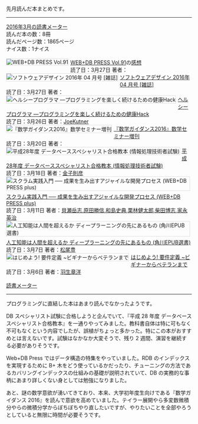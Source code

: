 <!-- 2016 年 3 月に読んだ本 -->

先月読んだ本まとめです。

<hr>

<a href="http://bookmeter.com/u/104835/matome?invite_id=104835">2016年3月の読書メーター</a><br />読んだ本の数：8冊<br />読んだページ数：1865ページ<br />ナイス数：1ナイス<br /><br /><a href="http://bookmeter.com/b/4774178993"><img src="http://ecx.images-amazon.com/images/I/61vTBt1jHRL._SX100_.jpg" alt="WEB+DB PRESS Vol.91" align="left" style="margin:0 5px 5px 0;border:1px solid #dcdcdc;"></a><a href="http://bookmeter.com/b/4774178993" title="WEB+DB PRESS Vol.91">WEB+DB PRESS Vol.91</a>の<a href="http://bookmeter.com/cmt/55166668" title="WEB+DB PRESS Vol.91のkymmt90さんの感想">感想</a><br />読了日：3月27日 著者：<a href="http://bookmeter.com/s?q="></a><br clear="left"><a href="http://bookmeter.com/b/B01AO0ZQLI"><img src="http://ecx.images-amazon.com/images/I/5147XngZ8wL._SX100_.jpg" alt="ソフトウェアデザイン 2016年 04 月号 [雑誌]" align="left" style="margin:0 5px 5px 0;border:1px solid #dcdcdc;"></a><a href="http://bookmeter.com/b/B01AO0ZQLI" title="ソフトウェアデザイン 2016年 04 月号 [雑誌]">ソフトウェアデザイン 2016年 04 月号 [雑誌]</a><br />読了日：3月27日 著者：<a href="http://bookmeter.com/s?q="></a><br clear="left"><a href="http://bookmeter.com/b/4873117283"><img src="http://ecx.images-amazon.com/images/I/41-cjB3hLPL._SX100_.jpg" alt="ヘルシープログラマ ―プログラミングを楽しく続けるための健康Hack" align="left" style="margin:0 5px 5px 0;border:1px solid #dcdcdc;"></a><a href="http://bookmeter.com/b/4873117283" title="ヘルシープログラマ ―プログラミングを楽しく続けるための健康Hack">ヘルシープログラマ ―プログラミングを楽しく続けるための健康Hack</a><br />読了日：3月26日 著者：<a href="http://bookmeter.com/s?q=Joe%20Kutner">JoeKutner</a><br clear="left"><a href="http://bookmeter.com/b/B01BYL60ES"><img src="http://ecx.images-amazon.com/images/I/61XwCtiEDKL._SX100_.jpg" alt="『数学ガイダンス2016』数学セミナー増刊" align="left" style="margin:0 5px 5px 0;border:1px solid #dcdcdc;"></a><a href="http://bookmeter.com/b/B01BYL60ES" title="『数学ガイダンス2016』数学セミナー増刊">『数学ガイダンス2016』数学セミナー増刊</a><br />読了日：3月20日 著者：<a href="http://bookmeter.com/s?q="></a><br clear="left"><a href="http://bookmeter.com/b/4774177083"><img src="http://ecx.images-amazon.com/images/I/51XIA5IF5VL._SX100_.jpg" alt="平成28年度 データベーススペシャリスト合格教本 (情報処理技術者試験)" align="left" style="margin:0 5px 5px 0;border:1px solid #dcdcdc;"></a><a href="http://bookmeter.com/b/4774177083" title="平成28年度 データベーススペシャリスト合格教本 (情報処理技術者試験)">平成28年度 データベーススペシャリスト合格教本 (情報処理技術者試験)</a><br />読了日：3月18日 著者：<a href="http://bookmeter.com/s?q=%E9%87%91%E5%AD%90%20%E5%89%87%E5%BD%A6">金子則彦</a><br clear="left"><a href="http://bookmeter.com/b/4774172367"><img src="http://ecx.images-amazon.com/images/I/51ABflXRwZL._SX100_.jpg" alt="スクラム実践入門 ── 成果を生み出すアジャイルな開発プロセス (WEB+DB PRESS plus)" align="left" style="margin:0 5px 5px 0;border:1px solid #dcdcdc;"></a><a href="http://bookmeter.com/b/4774172367" title="スクラム実践入門 ── 成果を生み出すアジャイルな開発プロセス (WEB+DB PRESS plus)">スクラム実践入門 ── 成果を生み出すアジャイルな開発プロセス (WEB+DB PRESS plus)</a><br />読了日：3月11日 著者：<a href="http://bookmeter.com/s?q=%E8%B2%9D%E7%80%AC%20%E5%B2%B3%E5%BF%97%2C%E5%8E%9F%E7%94%B0%20%E5%8B%9D%E4%BF%A1%2C%E5%92%8C%E5%B3%B6%20%E5%8F%B2%E5%85%B8%2C%E6%A0%97%E6%9E%97%20%E5%81%A5%E5%A4%AA%E9%83%8E%2C%E6%9F%B4%E7%94%B0%20%E5%8D%9A%E5%BF%97%2C%E5%AE%B6%E6%B0%B8%20%E8%8B%B1%E6%B2%BB">貝瀬岳志,原田勝信,和島史典,栗林健太郎,柴田博志,家永英治</a><br clear="left"><a href="http://bookmeter.com/b/4040800206"><img src="http://ecx.images-amazon.com/images/I/41awNvZKJNL._SX100_.jpg" alt="人工知能は人間を超えるか ディープラーニングの先にあるもの (角川EPUB選書)" align="left" style="margin:0 5px 5px 0;border:1px solid #dcdcdc;"></a><a href="http://bookmeter.com/b/4040800206" title="人工知能は人間を超えるか ディープラーニングの先にあるもの (角川EPUB選書)">人工知能は人間を超えるか ディープラーニングの先にあるもの (角川EPUB選書)</a><br />読了日：3月7日 著者：<a href="http://bookmeter.com/s?q=%E6%9D%BE%E5%B0%BE%20%E8%B1%8A">松尾豊</a><br clear="left"><a href="http://bookmeter.com/b/4774172286"><img src="http://ecx.images-amazon.com/images/I/41QEPwMLxoL._SX100_.jpg" alt="はじめよう!  要件定義 ~ビギナーからベテランまで" align="left" style="margin:0 5px 5px 0;border:1px solid #dcdcdc;"></a><a href="http://bookmeter.com/b/4774172286" title="はじめよう!  要件定義 ~ビギナーからベテランまで">はじめよう!  要件定義 ~ビギナーからベテランまで</a><br />読了日：3月6日 著者：<a href="http://bookmeter.com/s?q=%E7%BE%BD%E7%94%9F%20%E7%AB%A0%E6%B4%8B">羽生章洋</a><br clear="left"><br /><a href="http://bookmeter.com/">読書メーター</a><br />

<hr>

プログラミングに直結した本はあまり読んでなかったようです。

DB スペシャリスト試験に合格しようと企んでいて、『平成 28 年度 データベーススペシャリスト合格教本』を一通りやってみました。教科書自体は特に可もなく不可もなくという内容でしたが、誤植がちょっと多かった。特にこの本がおすすめとは言えないです。試験はなかなか大変そうで、残り 2 週間、演習を継続する必要がありそうです。

Web+DB Press ではデータ構造の特集をやっていました。RDB のインデックスを実現するために B+ 木をどう使っているかだったり、チューニングの方法であるカバリングインデックスの仕組みの基礎が説明されていて、DB の実務的な事柄にあまり詳しくない身としては勉強になりました。

あと、謎の数学意欲が湧いてきており、本来、大学初年度生向けである『数学ガイダンス 2016』を読んで意欲を高めていました。テイラー展開やら多変数微積分やらの微積分学からぼちぼちやり直したいですが、やりたいことを全部やろうとしていると無限に時間が必要そうです。
